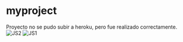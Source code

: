 # myproject

Proyecto no se pudo subir a heroku, pero fue realizado correctamente.
![JS2](https://user-images.githubusercontent.com/100242361/204384821-437483f4-42bb-4e89-90f6-560d1ff80acd.png)
![JS1](https://user-images.githubusercontent.com/100242361/204384828-34041156-87c8-4d6b-8e9c-50e4cba4e120.png)
